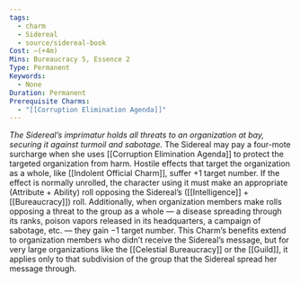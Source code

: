 ```yaml
---
tags:
  - charm
  - Sidereal
  - source/sidereal-book
Cost: —(+4m)
Mins: Bureaucracy 5, Essence 2
Type: Permanent
Keywords:
  - None
Duration: Permanent
Prerequisite Charms:
  - "[[Corruption Elimination Agenda]]"
---
```

*The Sidereal’s imprimatur holds all threats to an organization at bay, securing it against turmoil and sabotage.*
The Sidereal may pay a four-mote surcharge when she uses [[Corruption Elimination Agenda]] to protect the targeted organization from harm. Hostile effects that target the organization as a whole, like [[Indolent Official Charm]], suffer +1 target number. If the effect is normally unrolled, the character using it must make an appropriate (Attribute + Ability) roll opposing the Sidereal’s ([[Intelligence]] + [[Bureaucracy]]) roll. Additionally, when organization members make rolls opposing a threat to the group as a whole — a disease spreading through its ranks, poison vapors released in its headquarters, a campaign of sabotage, etc. — they gain −1 target number. This Charm’s benefits extend to organization members who didn’t receive the Sidereal’s message, but for very large organizations like the [[Celestial Bureaucracy]] or the [[Guild]], it applies only to that subdivision of the group that the Sidereal spread her message through.